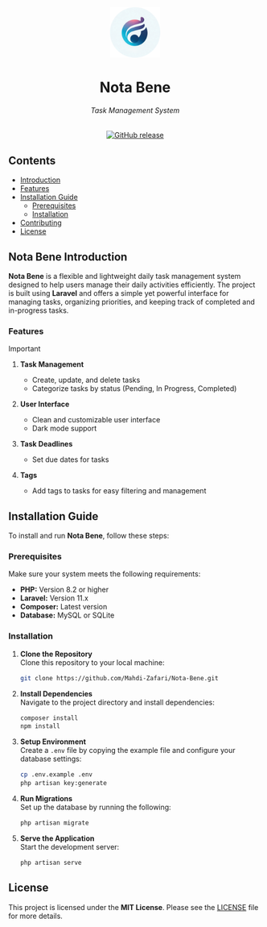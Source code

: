 <p align="center">
  <img width="100" height="100" alt="Nota Bene logo" src="public/images/app_logo_circle.png">
</p>

<h1 align="center">Nota Bene</h1>
<h6 align="center">Task Management System</h6>

<p align="center">
  <a href="https://github.com/Mahdi-Zafari/Nota-Bene/releases">
    <img src="https://img.shields.io/github/v/release/Mahdi-Zafari/Nota-Bene?label=Version" alt="GitHub release">
  </a>
</p>

## Contents

- [Introduction](#nota-bene-introduction)  
- [Features](#features)  
- [Installation Guide](#installation-guide)  
  - [Prerequisites](#prerequisites)  
  - [Installation](#installation)  
- [Contributing](#contributing)  
- [License](#license)  

## Nota Bene Introduction
**Nota Bene** is a flexible and lightweight daily task management system designed to help users manage their daily activities efficiently. The project is built using **Laravel** and offers a simple yet powerful interface for managing tasks, organizing priorities, and keeping track of completed and in-progress tasks.

### Features

> [!IMPORTANT]
> 
> 1. **Task Management**
>    - Create, update, and delete tasks
>    - Categorize tasks by status (Pending, In Progress, Completed)
> 
> 2. **User Interface**
>    - Clean and customizable user interface
>    - Dark mode support
> 
> 3. **Task Deadlines**
>    - Set due dates for tasks
> 
> 4. **Tags**
>    - Add tags to tasks for easy filtering and management

## Installation Guide
To install and run **Nota Bene**, follow these steps:

### Prerequisites
Make sure your system meets the following requirements:
- **PHP:** Version 8.2 or higher
- **Laravel:** Version 11.x
- **Composer:** Latest version
- **Database:** MySQL or SQLite

### Installation

1. **Clone the Repository**  
   Clone this repository to your local machine:
   ```bash
   git clone https://github.com/Mahdi-Zafari/Nota-Bene.git
   ```

2. **Install Dependencies**  
   Navigate to the project directory and install dependencies:
   ```bash
   composer install
   npm install
   ```

3. **Setup Environment**  
   Create a `.env` file by copying the example file and configure your database settings:
   ```bash
   cp .env.example .env
   php artisan key:generate
   ```

4. **Run Migrations**  
   Set up the database by running the following:
   ```bash
   php artisan migrate
   ```

5. **Serve the Application**  
   Start the development server:
   ```bash
   php artisan serve
   ```

## License
This project is licensed under the **MIT License**. Please see the [LICENSE](./LICENSE) file for more details.
